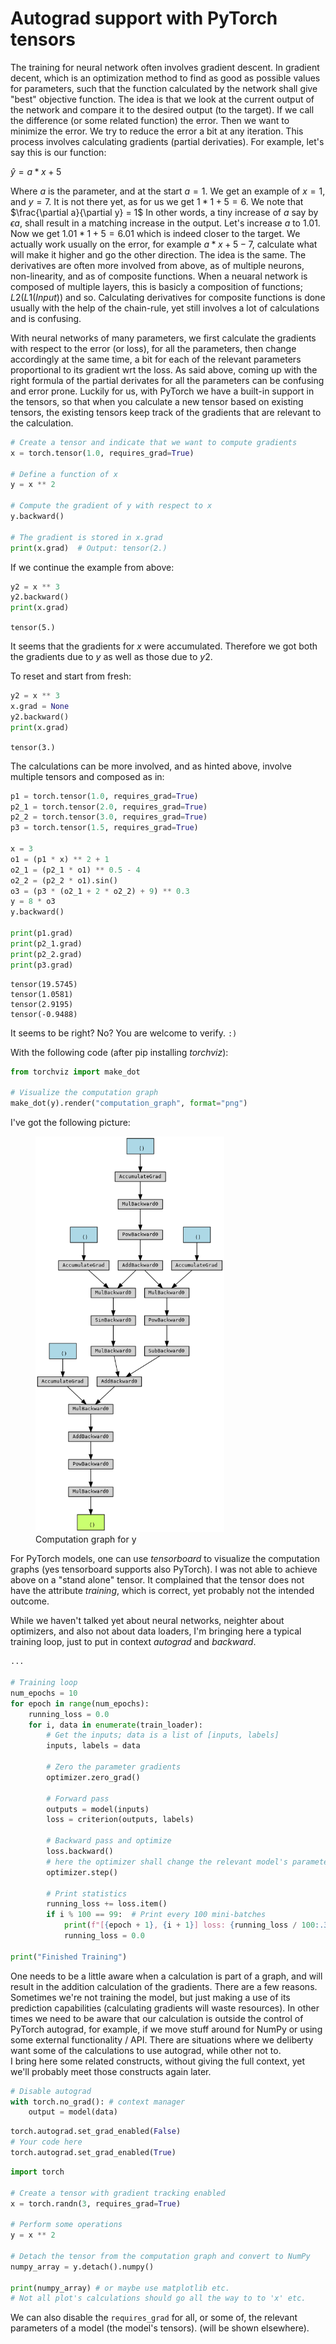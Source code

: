 # Autograd support with PyTorch tensors

The training for neural network often involves gradient descent. In gradient decent, which is an optimization method to find as good as possible values for parameters, such that the function calculated by the network shall give "best" objective function. The idea is that we look at the current output of the network and compare it to the desired output (to the target). If we call the difference (or some related function) the error. Then we want to minimize the error.
We try to reduce the error a bit at any iteration. This process involves calculating gradients (partial derivaties).
For example, let's say this is our function:

$\hat{y} = a * x + 5$

Where $a$ is the parameter, and at the start $a = 1$. We get an example of $x = 1$, and $y = 7$. It is not there yet, as for us we get $1 * 1 + 5 = 6$. We note that $\frac{\partial a}{\partial y} = 1$ In other words, a tiny increase of $a$ say by $\epsilon a$, shall result in a matching increase in the output. Let's increase $a$ to $1.01$. Now we get $1.01 * 1 + 5 = 6.01$ which is indeed closer to the target. We actually work usually on the error, for example $a * x + 5 - 7$, calculate what will make it higher and go the other direction. The idea is the same.
The derivatives are often more involved from above, as of multiple neurons, non-linearity, and as of composite functions. When a neuaral network is composed of multiple layers, this is basicly a composition of functions; $L2(L1(Input))$ and so. Calculating derivatives for composite functions is done usually with the help of the chain-rule, yet still involves a lot of calculations and is confusing.

With neural networks of many parameters, we first calculate the gradients with respect to the error (or loss), for all the parameters, then change accordingly at the same time, a bit for each of the relevant parameters proportional to its gradient wrt the loss. As said above, coming up with the right formula of the partial derivates for all the parameters can be confusing and error prone. Luckily for us, with PyTorch we have a built-in support in the tensors, so that when you calculate a new tensor based on existing tensors, the existing tensors keep track of the gradients that are relevant to the calculation.

``` py
# Create a tensor and indicate that we want to compute gradients
x = torch.tensor(1.0, requires_grad=True)

# Define a function of x
y = x ** 2

# Compute the gradient of y with respect to x
y.backward()

# The gradient is stored in x.grad
print(x.grad)  # Output: tensor(2.)
```

If we continue the example from above:

``` py
y2 = x ** 3
y2.backward()
print(x.grad)
```

```tensor(5.)```

It seems that the gradients for $x$ were accumulated. Therefore we got both the gradients due to $y$ as well as those due to $y2$.

To reset and start from fresh:

``` py
y2 = x ** 3
x.grad = None
y2.backward()
print(x.grad)
```

```tensor(3.)```

The calculations can be more involved, and as hinted above, involve multiple tensors and composed as in:

``` py
p1 = torch.tensor(1.0, requires_grad=True)
p2_1 = torch.tensor(2.0, requires_grad=True)
p2_2 = torch.tensor(3.0, requires_grad=True)
p3 = torch.tensor(1.5, requires_grad=True)

x = 3
o1 = (p1 * x) ** 2 + 1
o2_1 = (p2_1 * o1) ** 0.5 - 4 
o2_2 = (p2_2 * o1).sin()
o3 = (p3 * (o2_1 + 2 * o2_2) + 9) ** 0.3
y = 8 * o3
y.backward()

print(p1.grad)
print(p2_1.grad)
print(p2_2.grad)
print(p3.grad)
```

```
tensor(19.5745)
tensor(1.0581)
tensor(2.9195)
tensor(-0.9488)
```

It seems to be right? No? You are welcome to verify. ```:)```

With the following code (after pip installing *torchviz*):

``` py
from torchviz import make_dot

# Visualize the computation graph
make_dot(y).render("computation_graph", format="png")
```

I've got the following picture:

<figure style="width:60%">
    <img src="../images/computation_graph.png" title="Computation graph for y"/>
    <figcaption>Computation graph for y</figcaption>
</figure>

For PyTorch models, one can use *tensorboard* to visualize the computation graphs (yes tensorboard supports also PyTorch). I was not able to achieve above on a "stand alone" tensor. It complained that the tensor does not have the attribute *training*, which is correct, yet probably not the intended outcome.

While we haven't talked yet about neural networks, neighter about optimizers, and also not about data loaders, I'm bringing here a typical training loop, just to put in context *autograd* and *backward*.

``` py
...

# Training loop
num_epochs = 10
for epoch in range(num_epochs):
    running_loss = 0.0
    for i, data in enumerate(train_loader):
        # Get the inputs; data is a list of [inputs, labels]
        inputs, labels = data

        # Zero the parameter gradients
        optimizer.zero_grad()

        # Forward pass
        outputs = model(inputs)
        loss = criterion(outputs, labels)

        # Backward pass and optimize
        loss.backward()
        # here the optimizer shall change the relevant model's parameters
        optimizer.step()

        # Print statistics
        running_loss += loss.item()
        if i % 100 == 99:  # Print every 100 mini-batches
            print(f"[{epoch + 1}, {i + 1}] loss: {running_loss / 100:.3f}")
            running_loss = 0.0

print("Finished Training")
```

One needs to be a little aware when a calculation is part of a graph, and will result in the addition calculation of the gradients. There are a few reasons.
Sometimes we're not training the model, but just making a use of its prediction capabilities (calculating gradients will waste resources).
In other times we need to be aware that our calculation is outside the control of PyTorch autograd, for example, if we move stuff around for NumPy or using some external functionality / API.
There are situations where we deliberty want some of the calculations to use autograd, while other not to.  
I bring here some related constructs, without giving the full context, yet we'll probably meet those constructs again later.

``` py
# Disable autograd
with torch.no_grad(): # context manager
    output = model(data)
```

``` py
torch.autograd.set_grad_enabled(False)
# Your code here
torch.autograd.set_grad_enabled(True)
```

``` py
import torch

# Create a tensor with gradient tracking enabled
x = torch.randn(3, requires_grad=True)

# Perform some operations
y = x ** 2

# Detach the tensor from the computation graph and convert to NumPy
numpy_array = y.detach().numpy()

print(numpy_array) # or maybe use matplotlib etc.
# Not all plot's calculations should go all the way to to 'x' etc.
```

We can also disable the ```requires_grad``` for all, or some of, the relevant parameters of a model (the model's tensors).
(will be shown elsewhere).